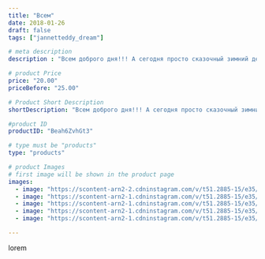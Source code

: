 ```yaml
---
title: "Всем"
date: 2018-01-26
draft: false
tags: ["jannetteddy_dream"]

# meta description
description : "Всем доброго дня!!! А сегодня просто сказочный зимний день!!! #зима #зимняясказка #всемдобра"

# product Price
price: "20.00"
priceBefore: "25.00"

# Product Short Description
shortDescription: "Всем доброго дня!!! А сегодня просто сказочный зимний день!!! #зима #зимняясказка #всемдобра"

#product ID
productID: "Beah6ZvhGt3"

# type must be "products"
type: "products"

# product Images
# first image will be shown in the product page
images:
  - image: "https://scontent-arn2-2.cdninstagram.com/v/t51.2885-15/e35/26867169_265294564003265_1920990252747456512_n.jpg?_nc_ht=scontent-arn2-2.cdninstagram.com&_nc_cat=105&_nc_ohc=2OH1ygHjNcwAX9a5NFm&se=7&tp=1&oh=c159734dea40d0691e4a5014d9fae286&oe=605C2B03&ig_cache_key=MTcwMDgyMDYxMzczODEyNjM5NQ%3D%3D.2"
  - image: "https://scontent-arn2-1.cdninstagram.com/v/t51.2885-15/e35/26323624_146182622764837_4912588699880914944_n.jpg?_nc_ht=scontent-arn2-1.cdninstagram.com&_nc_cat=101&_nc_ohc=FZ3FcSUazlkAX97KYbP&se=7&tp=1&oh=a92395a075cc6bb775baeb9a69ccad5c&oe=605A3D51&ig_cache_key=MTcwMDgyMDcyODI4NDU3MDUxMQ%3D%3D.2"
  - image: "https://scontent-arn2-1.cdninstagram.com/v/t51.2885-15/e35/26298624_1533507460100135_4461306276952932352_n.jpg?_nc_ht=scontent-arn2-1.cdninstagram.com&_nc_cat=111&_nc_ohc=2ySituXT4hEAX-g-kuE&se=7&tp=1&oh=53b3463004cc2dbf5b961801ca2ffede&oe=605D2DAB&ig_cache_key=MTcwMDgyMDY3NjUxODQ2MDUxNA%3D%3D.2"
  - image: "https://scontent-arn2-1.cdninstagram.com/v/t51.2885-15/e35/26863652_948221288667658_1283822852134404096_n.jpg?_nc_ht=scontent-arn2-1.cdninstagram.com&_nc_cat=110&_nc_ohc=47gCWiU1J9MAX_BgsJ6&se=7&tp=1&oh=64c3dac541a885cf2159a4c4513929fd&oe=605A16E3&ig_cache_key=MTcwMDgyMDg4NzEwNjA2Mjk1OQ%3D%3D.2"
  - image: "https://scontent-arn2-1.cdninstagram.com/v/t51.2885-15/e35/26869503_175274859907115_7840769081555812352_n.jpg?_nc_ht=scontent-arn2-1.cdninstagram.com&_nc_cat=111&_nc_ohc=22lrY7v-PboAX9cdoKG&se=7&tp=1&oh=fb03cc22a7414ea980d06cecd5285d0d&oe=605A457A&ig_cache_key=MTcwMDgyMDk0MTA3MDA2MzM0MA%3D%3D.2"

---
```

lorem
